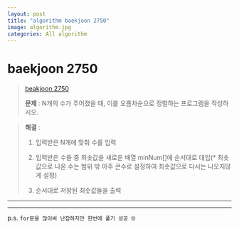 ```yaml
---  
layout: post  
title: "algorithm baekjoon 2750"  
image: algorithm.jpg  
categories: All algorithm  
---  
```


# baekjoon 2750  

> [beakjoon 2750](https://www.acmicpc.net/problem/2750)  
>   
> **문제** : N개의 수가 주어졌을 때, 이를 오름차순으로 정렬하는 프로그램을 작성하시오.  

> **해결** :  
> 1. 입력받은 N개에 맞춰 수를 입력  
> 
> 2. 입력받은 수들 중 최솟값을 새로운 배열 minNum[]에 순서대로 대입(* 최솟값으로 나온 수는 범위 밖 아주 큰수로 설정하여 최솟값으로 다시는 나오지않게 설정)  
> 
> 3. 순서대로 저장된 최솟값들을 출력  

---  

<script src="https://gist.github.com/nnlog/caec83dab717a137558d342934db7144.js"></script>  

---   

p.s. `for문을 많이써 난잡하지만 한번에 풀기 성공 🤓`